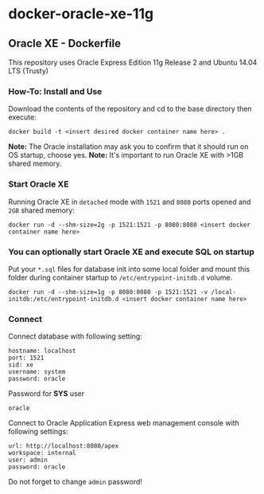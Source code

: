 docker-oracle-xe-11g
============================

## Oracle XE - Dockerfile

This repository uses Oracle Express Edition 11g Release 2 and Ubuntu 14.04 LTS (Trusty)


### How-To: Install and Use

Download the contents of the repository and cd to the base directory then execute:

```
docker build -t <insert desired docker container name here> .
```
**Note:** The Oracle installation may ask you to confirm that it should run on OS startup, choose yes.
**Note:** It's important to run Oracle XE with >1GB shared memory.

### Start Oracle XE
Running Oracle XE in `detached` mode with `1521` and `8080` ports opened and `2GB` shared memory:

```
docker run -d --shm-size=2g -p 1521:1521 -p 8080:8080 <insert docker container name here>
```

### You can optionally start Oracle XE and execute SQL on startup

Put your `*.sql` files for database init into some local folder and mount this folder during container startup to `/etc/entrypoint-initdb.d` volume.

```
docker run -d --shm-size=1g -p 8080:8080 -p 1521:1521 -v /local-initdb:/etc/entrypoint-initdb.d <insert docker container name here>
```

### Connect

Connect database with following setting:
```
hostname: localhost
port: 1521
sid: xe
username: system
password: oracle
```

Password for **SYS** user
```
oracle
```

Connect to Oracle Application Express web management console with following settings:
```
url: http://localhost:8080/apex
workspace: internal
user: admin
password: oracle
```

Do not forget to change `admin` password!

